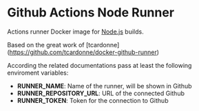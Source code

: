 # Github Actions Node Runner
Actions runner Docker image for [Node.js](https://nodejs.org/en/) builds.

Based on the great work of [tcardonne] (https://github.com/tcardonne/docker-github-runner)

According the related documentations pass at least the following enviroment variables:

- **RUNNER_NAME**: Name of the runner, will be shown in Github
- **RUNNER_REPOSITORY_URL**: URL of the connected Github
- **RUNNER_TOKEN**: Token for the connection to Github
